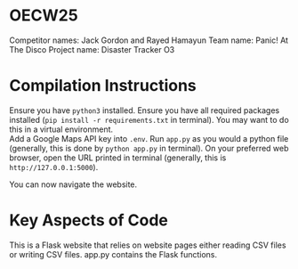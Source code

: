 # OECW25
Competitor names: Jack Gordon and Rayed Hamayun
Team name: Panic! At The Disco 
Project name: Disaster Tracker O3

# Compilation Instructions
Ensure you have ```python3``` installed. 
Ensure you have all required packages installed (```pip install -r requirements.txt``` in terminal). You may want to do this in a virtual environment.  
Add a Google Maps API key into ```.env```.
Run ```app.py``` as you would a python file (generally, this is done by ```python app.py``` in terminal). 
On your preferred web browser, open the URL printed in terminal (generally, this is ```http://127.0.0.1:5000```).

You can now navigate the website. 


# Key Aspects of Code
This is a Flask website that relies on website pages either reading CSV files or writing CSV files. 
app.py contains the Flask functions. 
